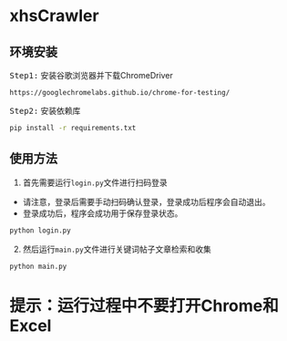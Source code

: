 # xhsCrawler
## 环境安装

<kbd>Step1:</kbd> 安装谷歌浏览器并下载ChromeDriver

```
https://googlechromelabs.github.io/chrome-for-testing/
```

<kbd>Step2:</kbd> 安装依赖库
```bash
pip install -r requirements.txt
```
## 使用方法

1. 首先需要运行`login.py`文件进行扫码登录
- 请注意，登录后需要手动扫码确认登录，登录成功后程序会自动退出。
- 登录成功后，程序会成功用于保存登录状态。

```bash
python login.py
```


2. 然后运行`main.py`文件进行关键词帖子文章检索和收集

```bash
python main.py
```

# 提示：运行过程中不要打开Chrome和Excel
